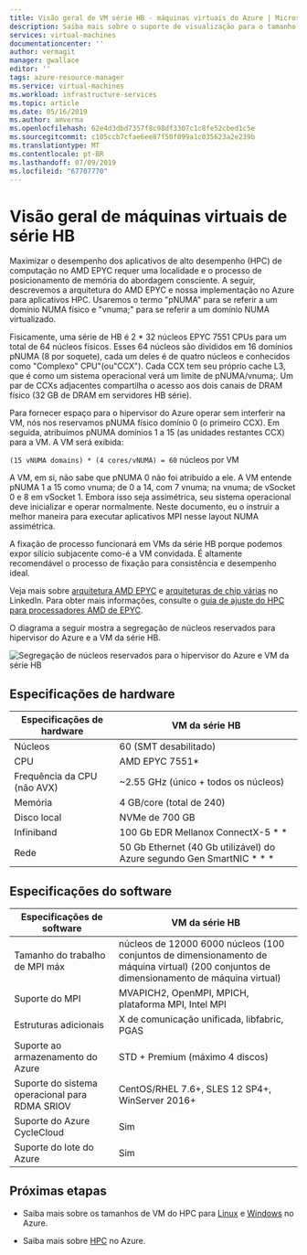 ```yaml
---
title: Visão geral de VM série HB - máquinas virtuais do Azure | Microsoft Docs
description: Saiba mais sobre o suporte de visualização para o tamanho VM da série HB no Azure.
services: virtual-machines
documentationcenter: ''
author: vermagit
manager: gwallace
editor: ''
tags: azure-resource-manager
ms.service: virtual-machines
ms.workload: infrastructure-services
ms.topic: article
ms.date: 05/16/2019
ms.author: amverma
ms.openlocfilehash: 62e4d3dbd7357f8c98df3307c1c8fe52cbed1c5e
ms.sourcegitcommit: c105ccb7cfae6ee87f50f099a1c035623a2e239b
ms.translationtype: MT
ms.contentlocale: pt-BR
ms.lasthandoff: 07/09/2019
ms.locfileid: "67707770"
---
```

# <a name="hb-series-virtual-machines-overview"></a>Visão geral de máquinas virtuais de série HB

Maximizar o desempenho dos aplicativos de alto desempenho (HPC) de computação no AMD EPYC requer uma localidade e o processo de posicionamento de memória do abordagem consciente. A seguir, descrevemos a arquitetura do AMD EPYC e nossa implementação no Azure para aplicativos HPC. Usaremos o termo "pNUMA" para se referir a um domínio NUMA físico e "vnuma;" para se referir a um domínio NUMA virtualizado.

Fisicamente, uma série de HB é 2 * 32 núcleos EPYC 7551 CPUs para um total de 64 núcleos físicos. Esses 64 núcleos são divididos em 16 domínios pNUMA (8 por soquete), cada um deles é de quatro núcleos e conhecidos como "Complexo" CPU"(ou"CCX"). Cada CCX tem seu próprio cache L3, que é como um sistema operacional verá um limite de pNUMA/vnuma;. Um par de CCXs adjacentes compartilha o acesso aos dois canais de DRAM físico (32 GB de DRAM em servidores HB série).

Para fornecer espaço para o hipervisor do Azure operar sem interferir na VM, nós nos reservamos pNUMA físico domínio 0 (o primeiro CCX). Em seguida, atribuímos pNUMA domínios 1 a 15 (as unidades restantes CCX) para a VM. A VM será exibida:

`(15 vNUMA domains) * (4 cores/vNUMA) = 60` núcleos por VM

A VM, em si, não sabe que pNUMA 0 não foi atribuído a ele. A VM entende pNUMA 1 a 15 como vnuma; de 0 a 14, com 7 vnuma; na vnuma; de vSocket 0 e 8 em vSocket 1. Embora isso seja assimétrica, seu sistema operacional deve inicializar e operar normalmente. Neste documento, eu o instruir a melhor maneira para executar aplicativos MPI nesse layout NUMA assimétrica.

A fixação de processo funcionará em VMs da série HB porque podemos expor silício subjacente como-é a VM convidada. É altamente recomendável o processo de fixação para consistência e desempenho ideal.

Veja mais sobre [arquitetura AMD EPYC](https://bit.ly/2Epv3kC) e [arquiteturas de chip várias](https://bit.ly/2GpQIMb) no LinkedIn. Para obter mais informações, consulte o [guia de ajuste do HPC para processadores AMD de EPYC](https://bit.ly/2T3AWZ9).

O diagrama a seguir mostra a segregação de núcleos reservados para hipervisor do Azure e a VM da série HB.

![Segregação de núcleos reservados para o hipervisor do Azure e VM da série HB](./media/hb-series-overview/segregation-cores.png)

## <a name="hardware-specifications"></a>Especificações de hardware

| Especificações de hardware                | VM da série HB                     |
|----------------------------------|----------------------------------|
| Núcleos                            | 60 (SMT desabilitado)                |
| CPU                              | AMD EPYC 7551*                   |
| Frequência da CPU (não AVX)          | ~2.55 GHz (único + todos os núcleos)   |
| Memória                           | 4 GB/core (total de 240)            |
| Disco local                       | NVMe de 700 GB                      |
| Infiniband                       | 100 Gb EDR Mellanox ConnectX-5 * * |
| Rede                          | 50 Gb Ethernet (40 Gb utilizável) do Azure segundo Gen SmartNIC * * * |

## <a name="software-specifications"></a>Especificações do software

| Especificações de software           |VM da série HB           |
|-----------------------------|-----------------------|
| Tamanho do trabalho de MPI máx            | núcleos de 12000 6000 núcleos (100 conjuntos de dimensionamento de máquina virtual) (200 conjuntos de dimensionamento de máquina virtual)  |
| Suporte do MPI                 | MVAPICH2, OpenMPI, MPICH, plataforma MPI, Intel MPI  |
| Estruturas adicionais       | X de comunicação unificada, libfabric, PGAS |
| Suporte ao armazenamento do Azure       | STD + Premium (máximo 4 discos) |
| Suporte do sistema operacional para RDMA SRIOV   | CentOS/RHEL 7.6+, SLES 12 SP4+, WinServer 2016+  |
| Suporte do Azure CycleCloud    | Sim                         |
| Suporte do lote do Azure         | Sim                         |

## <a name="next-steps"></a>Próximas etapas

* Saiba mais sobre os tamanhos de VM do HPC para [Linux](https://docs.microsoft.com/azure/virtual-machines/linux/sizes-hpc) e [Windows](https://docs.microsoft.com/azure/virtual-machines/windows/sizes-hpc) no Azure.

* Saiba mais sobre [HPC](https://docs.microsoft.com/azure/architecture/topics/high-performance-computing/) no Azure.
